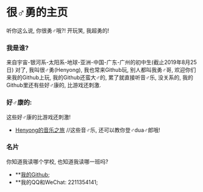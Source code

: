 # 很♂勇的主页
听你这么说, 你很勇♂哦?! 开玩笑, 我超勇的!
### 我是谁?
来自宇宙-银河系-太阳系-地球-亚洲-中国-广东-广州的初中生(截止2019年8月25日)
对了, 我叫很♂勇(Henyong), 我也常来Github玩, 别人都叫我勇♂哥, 欢迎你们来我的Github上玩, 我的Github还蛮大♂的, 累了就直接听音♂乐, 没关系的, 我的Github里还有些好♂康的, 比游戏还刺激.
### 好♂康的:
这些好♂康的比游戏还刺激!
* [Henyong的音乐之旅](henyong/music) //这些音♂乐, 还可以教你登♂dua♂郎哦!
### 名片
你知道我读哪个学校, 也知道我读哪一班吗?
* **[我的Github](Github.com/henyong);
* **我的QQ和WeChat: 2211354141;
